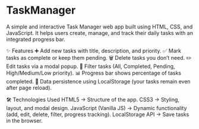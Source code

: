 # TaskManager
A simple and interactive Task Manager web app built using HTML, CSS, and JavaScript. It helps users create, manage, and track their daily tasks with an integrated progress bar.

✨ Features
➕ Add new tasks with title, description, and priority.
✅ Mark tasks as complete or keep them pending.
🗑 Delete tasks you don’t need.
✏ Edit tasks via a modal popup.
🔎 Filter tasks (All, Completed, Pending, High/Medium/Low priority).
📊 Progress bar shows percentage of tasks completed.
💾 Data persistence using LocalStorage (your tasks remain even after page reload).

🛠 Technologies Used
HTML5 → Structure of the app.
CSS3 → Styling, layout, and modal design.
JavaScript (Vanilla JS) → Dynamic functionality (add, edit, delete, filter, progress tracking).
LocalStorage API → Save tasks in the browser.
